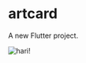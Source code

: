 # artcard

A new Flutter project.

![hari!](https://media.licdn.com/dms/image/D5622AQEJ9I49uZZOjg/feedshare-shrink_800/0/1685205468584?e=1689811200&v=beta&t=wyYuQVH8loeiTHMDtawEWH_wXdS-lzOJsJ4Ni4dO8Xw)
